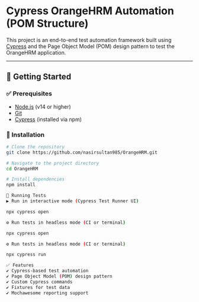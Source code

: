 # Cypress OrangeHRM Automation (POM Structure)

This project is an end-to-end test automation framework built using [Cypress](https://www.cypress.io/) and the Page Object Model (POM) design pattern to test the OrangeHRM application.

---

## 🚀 Getting Started

### ✅ Prerequisites

- [Node.js](https://nodejs.org/) (v14 or higher)
- [Git](https://git-scm.com/)
- [Cypress](https://www.cypress.io/) (installed via npm)

### 🔧 Installation

```bash
# Clone the repository
git clone https://github.com/nasirsultan985/OrangeHRM.git

# Navigate to the project directory
cd OrangeHRM

# Install dependencies
npm install

🧪 Running Tests
▶️ Run in interactive mode (Cypress Test Runner UI)

npx cypress open

⚙️ Run tests in headless mode (CI or terminal)

npx cypress open

⚙️ Run tests in headless mode (CI or terminal)

npx cypress run

✅ Features
✔️ Cypress-based test automation
✔️ Page Object Model (POM) design pattern
✔️ Custom Cypress commands
✔️ Fixtures for test data
✔️ Mochawesome reporting support




